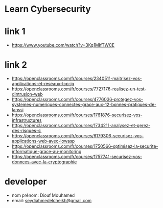 # Learn Cybersecurity

# link 1
- https://www.youtube.com/watch?v=3Kq1MIfTWCE

# link 2
- https://openclassrooms.com/fr/courses/2340511-maitrisez-vos-applications-et-reseaux-tcp-ip
- https://openclassrooms.com/fr/courses/7727176-realisez-un-test-dintrusion-web
- https://openclassrooms.com/fr/courses/4776036-protegez-vos-systemes-numeriques-connectes-grace-aux-12-bonnes-pratiques-de-lanssi
- https://openclassrooms.com/fr/courses/1761876-securisez-vos-infrastructures
- https://openclassrooms.com/fr/courses/1734211-analysez-et-gerez-des-risques-si
- https://openclassrooms.com/fr/courses/6179306-securisez-vos-applications-web-avec-lowasp
- https://openclassrooms.com/fr/courses/1750566-optimisez-la-securite-informatique-grace-au-monitoring
- https://openclassrooms.com/fr/courses/1757741-securisez-vos-donnees-avec-la-cryptographie

# developer
- nom prénom: Diouf Mouhamed
- email: seydiahmedelcheikh@gmail.com